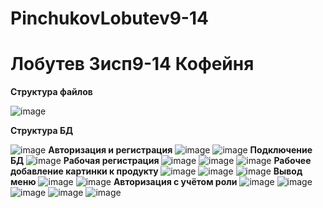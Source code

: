 # PinchukovLobutev9-14
<h1> Лобутев 3исп9-14 Кофейня</h1>

<b>Структура файлов</b>

![image](https://user-images.githubusercontent.com/114148739/218980949-492869d1-ec15-4da1-bccd-379ee66ccc41.png)

<b>Структура БД </b>

![image](https://user-images.githubusercontent.com/114148739/218981126-d6e1a8f6-83b7-4f98-9ae3-a776f9951fda.png)
<b>Авторизация и регистрация</b>
![image](https://user-images.githubusercontent.com/114148739/218981286-2cd2e5f2-34cb-4c77-bace-f18b7a6090fa.png)
![image](https://user-images.githubusercontent.com/114148739/218981299-0a57f61c-2e58-454a-a627-8c0288194efa.png)
<b>Подключение БД </b>
![image](https://user-images.githubusercontent.com/114148739/218981422-096b7847-d958-4594-a360-d1b527c83d34.png)
<b>Рабочая регистрация </b>
![image](https://user-images.githubusercontent.com/114148739/218982588-b9bd50c4-b802-4578-8f0f-dcad65f6b03c.png)
![image](https://user-images.githubusercontent.com/114148739/218981763-32534c4e-36d3-4b9d-8545-ebdfd2e7863b.png)
![image](https://user-images.githubusercontent.com/114148739/218982702-0307fd88-8d48-405d-944c-070b97c6614e.png)
<b>Рабочее добавление картинки к продукту </b>
![image](https://user-images.githubusercontent.com/114148739/219665455-84beedf3-3d76-4d0e-a456-f3ed589320d5.png)
![image](https://user-images.githubusercontent.com/114148739/219665466-a7388895-9653-45d6-8ac6-3dc1f3d173b5.png)
![image](https://user-images.githubusercontent.com/114148739/219850642-6c514a4f-6f9f-4c30-8714-7670c820285a.png)
<b>Вывод меню</b>
![image](https://user-images.githubusercontent.com/114148739/220130276-8003c58b-8dc1-41c7-9dc7-6b3d055a9b32.png)
![image](https://user-images.githubusercontent.com/114148739/220130281-7ec45dc0-d931-4072-b573-2b7a0a2b5811.png)
<b>Авторизация с учётом роли</b>
![image](https://user-images.githubusercontent.com/114148739/231668202-1cee7d6f-5bcd-4072-81ce-07c54a5e0516.png)
![image](https://user-images.githubusercontent.com/114148739/231668213-96ecef06-7d9e-49b4-b74e-a1122a47b225.png)
![image](https://user-images.githubusercontent.com/114148739/231668225-7a3caaed-9a5b-4575-8493-34d7faf40376.png)
![image](https://user-images.githubusercontent.com/114148739/231668227-c7ad4f12-c93e-4dea-81e5-bfeeb32dfed7.png)
![image](https://user-images.githubusercontent.com/114148739/231668235-8ba53cf4-1d08-4777-b09d-bdd0336ce996.png)



